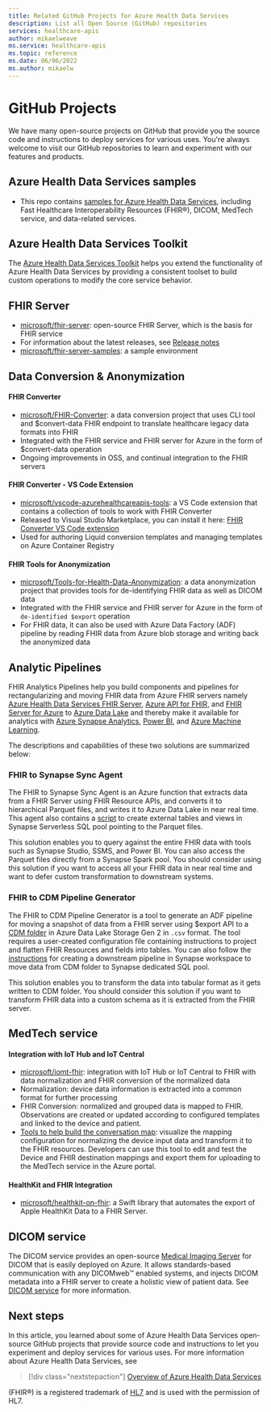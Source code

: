 ```yaml
---
title: Related GitHub Projects for Azure Health Data Services
description: List all Open Source (GitHub) repositories
services: healthcare-apis
author: mikaelweave
ms.service: healthcare-apis
ms.topic: reference
ms.date: 06/06/2022
ms.author: mikaelw
---
```

# GitHub Projects

We have many open-source projects on GitHub that provide you the source code and instructions to deploy services for various uses. You're always welcome to visit our GitHub repositories to learn and experiment with our features and products. 

## Azure Health Data Services samples

* This repo contains [samples for Azure Health Data Services](https://github.com/Azure-Samples/azure-health-data-services-samples), including Fast Healthcare Interoperability Resources (FHIR&#174;), DICOM, MedTech service, and data-related services.

## Azure Health Data Services Toolkit
The [Azure Health Data Services Toolkit](https://github.com/microsoft/azure-health-data-services-toolkit) helps you extend the functionality of Azure Health Data Services by providing a consistent toolset to build custom operations to modify the core service behavior. 

## FHIR Server

* [microsoft/fhir-server](https://github.com/microsoft/fhir-server/): open-source FHIR Server, which is the basis for FHIR service
* For information about the latest releases, see [Release notes](https://github.com/microsoft/fhir-server/releases)
* [microsoft/fhir-server-samples](https://github.com/microsoft/fhir-server-samples): a sample environment

## Data Conversion & Anonymization

#### FHIR Converter

* [microsoft/FHIR-Converter](https://github.com/microsoft/FHIR-Converter): a data conversion project that uses CLI tool and $convert-data FHIR endpoint to translate healthcare legacy data formats into FHIR
* Integrated with the FHIR service and FHIR server for Azure in the form of $convert-data operation
* Ongoing improvements in OSS, and continual integration to the FHIR servers
 
#### FHIR Converter - VS Code Extension

* [microsoft/vscode-azurehealthcareapis-tools](https://github.com/microsoft/vscode-azurehealthcareapis-tools): a VS Code extension that contains a collection of tools to work with FHIR Converter
* Released to Visual Studio Marketplace, you can install it here: [FHIR Converter VS Code extension](https://marketplace.visualstudio.com/items?itemName=ms-azuretools.vscode-health-fhir-converter)
* Used for authoring Liquid conversion templates and managing templates on Azure Container Registry

#### FHIR Tools for Anonymization

* [microsoft/Tools-for-Health-Data-Anonymization](https://github.com/microsoft/Tools-for-Health-Data-Anonymization): a data anonymization project that provides tools for de-identifying FHIR data as well as DICOM data
* Integrated with the FHIR service and FHIR server for Azure in the form of `de-identified $export` operation
* For FHIR data, it can also be used with Azure Data Factory (ADF) pipeline by reading FHIR data from Azure blob storage and writing back the anonymized data

## Analytic Pipelines

FHIR Analytics Pipelines help you build components and pipelines for rectangularizing and moving FHIR data from Azure FHIR servers namely [Azure Health Data Services FHIR Server](./../healthcare-apis/index.yml), [Azure API for FHIR](./../healthcare-apis/azure-api-for-fhir/index.yml), and [FHIR Server for Azure](https://github.com/microsoft/fhir-server) to [Azure Data Lake](https://azure.microsoft.com/solutions/data-lake/) and thereby make it available for analytics with [Azure Synapse Analytics](https://azure.microsoft.com/services/synapse-analytics/), [Power BI](https://powerbi.microsoft.com/), and [Azure Machine Learning](https://azure.microsoft.com/services/machine-learning/).

The descriptions and capabilities of these two solutions are summarized below:

### FHIR to Synapse Sync Agent

The FHIR to Synapse Sync Agent is an Azure function that extracts data from a FHIR Server using FHIR Resource APIs, and converts it to hierarchical Parquet files, and writes it to Azure Data Lake in near real time. This agent also contains a [script](https://github.com/microsoft/FHIR-Analytics-Pipelines/blob/main/FhirToDataLake/scripts/Set-SynapseEnvironment.ps1) to create external tables and views in Synapse Serverless SQL pool pointing to the Parquet files.

This solution enables you to query against the entire FHIR data with tools such as Synapse Studio, SSMS, and Power BI. You can also access the Parquet files directly from a Synapse Spark pool. You should consider using this solution if you want to access all your FHIR data in near real time and want to defer custom transformation to downstream systems.

### FHIR to CDM Pipeline Generator

The FHIR to CDM Pipeline Generator is a tool to generate an ADF pipeline for moving a snapshot of data from a FHIR server using $export API to a [CDM folder](/common-data-model/data-lake) in Azure Data Lake Storage Gen 2 in `.csv` format. The tool requires a user-created configuration file containing instructions to project and flatten FHIR Resources and fields into tables. You can also follow the [instructions](https://github.com/microsoft/FHIR-Analytics-Pipelines/blob/main/FhirToCdm/docs/cdm-to-synapse.md) for creating a downstream pipeline in Synapse workspace to move data from CDM folder to Synapse dedicated SQL pool.

This solution enables you to transform the data into tabular format as it gets written to CDM folder. You should consider this solution if you want to transform FHIR data into a custom schema as it is extracted from the FHIR server.

## MedTech service

#### Integration with IoT Hub and IoT Central

* [microsoft/iomt-fhir](https://github.com/microsoft/iomt-fhir): integration with IoT Hub or IoT Central to FHIR with data normalization and FHIR conversion of the normalized data
* Normalization: device data information is extracted into a common format for further processing
* FHIR Conversion: normalized and grouped data is mapped to FHIR. Observations are created or updated according to configured templates and linked to the device and patient.
* [Tools to help build the conversation map](https://github.com/microsoft/iomt-fhir/tree/master/tools/data-mapper): visualize the mapping configuration for normalizing the device input data and transform it to the FHIR resources. Developers can use this tool to edit and test the Device and FHIR destination mappings and export them for uploading to the MedTech service in the Azure portal.

#### HealthKit and FHIR Integration

* [microsoft/healthkit-on-fhir](https://github.com/microsoft/healthkit-on-fhir): a Swift library that automates the export of Apple HealthKit Data to a FHIR Server.

## DICOM service

The DICOM service provides an open-source [Medical Imaging Server](https://github.com/microsoft/dicom-server) for DICOM that is easily deployed on Azure. It allows standards-based communication with any DICOMweb™ enabled systems, and injects DICOM metadata into a FHIR server to create a holistic view of patient data. See [DICOM service](./dicom/get-started-with-dicom.md) for more information.

## Next steps

In this article, you learned about some of Azure Health Data Services open-source GitHub projects that provide source code and instructions to let you experiment and deploy services for various uses. For more information about Azure Health Data Services, see 


>[!div class="nextstepaction"]
>[Overview of Azure Health Data Services](healthcare-apis-overview.md)

(FHIR&#174;) is a registered trademark of [HL7](https://hl7.org/fhir/) and is used with the permission of HL7.
